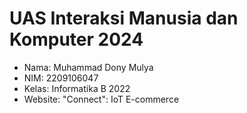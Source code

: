 # UAS Interaksi Manusia dan Komputer 2024

- Nama: Muhammad Dony Mulya
- NIM: 2209106047
- Kelas: Informatika B 2022
- Website: "Connect": IoT E-commerce
